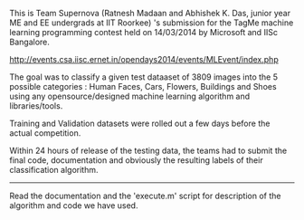 This is Team Supernova (Ratnesh Madaan and Abhishek K. Das, junior year ME and EE undergrads at IIT Roorkee) 's submission for the TagMe machine learning programming contest held on 14/03/2014 by Microsoft and IISc Bangalore.

http://events.csa.iisc.ernet.in/opendays2014/events/MLEvent/index.php

The goal was to classify a given test dataaset of 3809 images into the 5 possible categories : Human Faces, Cars, Flowers, Buildings and Shoes using any opensource/designed machine learning algorithm and libraries/tools.

Training and Validation datasets were rolled out a few days before the actual competition.

Within 24 hours of release of the testing data, the teams had to submit the final code, documentation and obviously the resulting labels of their classification algorithm.

-----------------------------------------------------------------------

Read the documentation and the 'execute.m' script for description of the algorithm and code we have used.